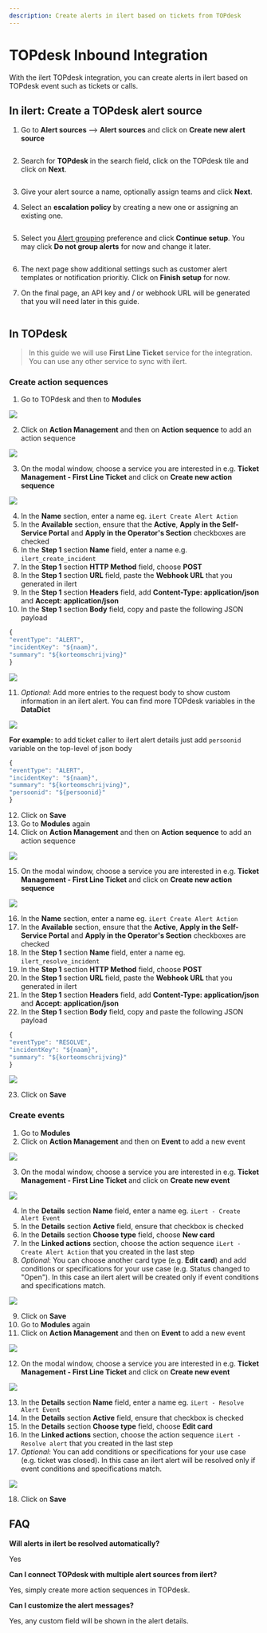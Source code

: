 ```yaml
---
description: Create alerts in ilert based on tickets from TOPdesk
---
```


# TOPdesk Inbound Integration

With the ilert TOPdesk integration, you can create alerts in ilert based on TOPdesk event such as tickets or calls.

## In ilert: Create a TOPdesk alert source <a href="#in-ilert" id="in-ilert"></a>

1.  Go to **Alert sources** --> **Alert sources** and click on **Create new alert source**

    <figure><img src="../../.gitbook/assets/Screenshot 2023-08-28 at 10.21.10.png" alt=""><figcaption></figcaption></figure>
2.  Search for **TOPdesk** in the search field, click on the TOPdesk tile and click on **Next**.&#x20;

    <figure><img src="../../.gitbook/assets/Screenshot 2023-08-28 at 10.24.23.png" alt=""><figcaption></figcaption></figure>
3. Give your alert source a name, optionally assign teams and click **Next**.
4.  Select an **escalation policy** by creating a new one or assigning an existing one.

    <figure><img src="../../.gitbook/assets/Screenshot 2023-08-28 at 11.37.47.png" alt=""><figcaption></figcaption></figure>
5.  Select you [Alert grouping](../../alerting/alert-sources.md#alert-grouping) preference and click **Continue setup**. You may click **Do not group alerts** for now and change it later.&#x20;

    <figure><img src="../../.gitbook/assets/Screenshot 2023-08-28 at 11.38.24.png" alt=""><figcaption></figcaption></figure>
6. The next page show additional settings such as customer alert templates or notification prioritiy. Click on **Finish setup** for now.
7.  On the final page, an API key and / or webhook URL will be generated that you will need later in this guide.

    <figure><img src="../../.gitbook/assets/Screenshot 2023-08-28 at 11.47.34 (1).png" alt=""><figcaption></figcaption></figure>

## &#x20;<a href="#create-topic" id="create-topic"></a>

## In TOPdesk <a href="#in-topdesk" id="in-topdesk"></a>

> In this guide we will use **First Line Ticket** service for the integration. You can use any other service to sync with ilert.

### Create action sequences <a href="#create-action-sequences" id="create-action-sequences"></a>

1. Go to TOPdesk and then to **Modules**

![](../../.gitbook/assets/tpdki3.png)

2. Click on **Action Management** and then on **Action sequence** to add an action sequence

![](../../.gitbook/assets/tpdki4.png)

3. On the modal window, choose a service you are interested in e.g. **Ticket Management - First Line Ticket** and click on **Create new action sequence**

![](<../../.gitbook/assets/tpdki5 (1).png>)

4. In the **Name** section, enter a name eg. `iLert Create Alert Action`
5. In the **Available** section, ensure that the **Active**, **Apply in the Self-Service Portal** and **Apply in the Operator's Section** checkboxes are checked
6. In the **Step 1** section **Name** field, enter a name e.g. `ilert_create_incident`
7. In the **Step 1** section **HTTP Method** field, choose **POST**
8. In the **Step 1** section **URL** field, paste the **Webhook URL** that you generated in ilert
9. In the **Step 1** section **Headers** field, add **Content-Type: application/json** and **Accept: application/json**
10. &#x20;In the **Step 1** section **Body** field, copy and paste the following JSON payload

```javascript
{
"eventType": "ALERT",
"incidentKey": "${naam}",
"summary": "${korteomschrijving}"
}
```

![](../../.gitbook/assets/tpdki6.1.png)

11. _Optional_: Add more entries to the request body to show custom information in an ilert alert. You can find more TOPdesk variables in the **DataDict**

![](../../.gitbook/assets/tpdki7.png)

**For example:** to add ticket caller to ilert alert details just add `persoonid` variable on the top-level of json body

```javascript
{
"eventType": "ALERT",
"incidentKey": "${naam}",
"summary": "${korteomschrijving}",
"persoonid": "${persoonid}"
}
```

12. &#x20;Click on **Save**
13. &#x20;Go to **Modules** again
14. &#x20;Click on **Action Management** and then on **Action sequence** to add an action sequence

![](<../../.gitbook/assets/tpdki4 (1) (1) (1).png>)

15. &#x20;On the modal window, choose a service you are interested in e.g. **Ticket Management - First Line Ticket** and click on **Create new action sequence**

![](<../../.gitbook/assets/tpdki5 (2).png>)

16. &#x20;In the **Name** section, enter a name eg. `iLert Create Alert Action`
17. &#x20;In the **Available** section, ensure that the **Active**, **Apply in the Self-Service Portal** and **Apply in the Operator's Section** checkboxes are checked
18. &#x20;In the **Step 1** section **Name** field, enter a name eg. `ilert_resolve_incident`
19. &#x20;In the **Step 1** section **HTTP Method** field, choose **POST**
20. &#x20;In the **Step 1** section **URL** field, paste the **Webhook URL** that you generated in ilert
21. &#x20;In the **Step 1** section **Headers** field, add **Content-Type: application/json** and **Accept: application/json**
22. &#x20;In the **Step 1** section **Body** field, copy and paste the following JSON payload

```javascript
{
"eventType": "RESOLVE",
"incidentKey": "${naam}",
"summary": "${korteomschrijving}"
}
```

![](../../.gitbook/assets/tpdki6.2.png)

23. &#x20;Click on **Save**

### Create events <a href="#create-events" id="create-events"></a>

1. Go to **Modules**
2. Click on **Action Management** and then on **Event** to add a new event

![](../../.gitbook/assets/tpdki8.png)

3. On the modal window, choose a service you are interested in e.g. **Ticket Management - First Line Ticket** and click on **Create new event**

![](<../../.gitbook/assets/tpdki9 (1) (1).png>)

4. In the **Details** section **Name** field, enter a name eg. `iLert - Create Alert Event`
5. In the **Details** section **Active** field, ensure that checkbox is checked
6. In the **Details** section **Choose type** field, choose **New card**
7. In the **Linked actions** section, choose the action sequence `iLert - Create Alert Action` that you created in the last step
8. _Optional_: You can choose another card type (e.g. **Edit card**) and add conditions or specifications for your use case (e.g. Status changed to "Open"). In this case an ilert alert will be created only if event conditions and specifications match.

![](../../.gitbook/assets/tpdki10.1.png)

9. Click on **Save**
10. &#x20;Go to **Modules** again
11. &#x20;Click on **Action Management** and then on **Event** to add a new event

![](<../../.gitbook/assets/tpdki8 (1) (1) (1).png>)

12. &#x20;On the modal window, choose a service you are interested in e.g. **Ticket Management - First Line Ticket** and click on **Create new event**

![](<../../.gitbook/assets/tpdki9 (1).png>)

13. &#x20;In the **Details** section **Name** field, enter a name eg. `iLert - Resolve Alert Event`
14. &#x20;In the **Details** section **Active** field, ensure that checkbox is checked
15. &#x20;In the **Details** section **Choose type** field, choose **Edit card**
16. &#x20;In the **Linked actions** section, choose the action sequence `iLert - Resolve alert` that you created in the last step
17. &#x20;_Optional_: You can add conditions or specifications for your use case (e.g. ticket was closed). In this case an ilert alert will be resolved only if event conditions and specifications match.

![](../../.gitbook/assets/tpdki10.2.png)

18. &#x20;Click on **Save**

## FAQ <a href="#faq" id="faq"></a>

**Will alerts in ilert be resolved automatically?**

Yes

**Can I connect TOPdesk with multiple alert sources from ilert?**

Yes, simply create more action sequences in TOPdesk.

**Can I customize the alert messages?**

Yes, any custom field will be shown in the alert details.
